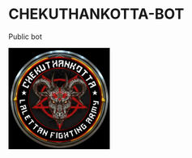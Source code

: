 # CHEKUTHANKOTTA-BOT
Public bot
<div align="centre">
  <img border-radius: 15px src="https://github.com/Asura-vethalam/CHEKUTHANKOTTA-BOT/blob/main/.github/ISSUE_TEMPLATE/%E2%98%A0%F0%9F%87%B1%20%F0%9F%87%AB%20%F0%9F%87%A6%20%E2%98%A0%E0%BC%92%E0%B4%9A%E0%B5%86%E0%B4%95%E0%B5%81%E0%B4%A4%E0%B5%8D%E0%B4%A4%E0%B4%BE%E0%B5%BB%20%E0%B4%95%E0%B5%8B%E0%B4%9F%E0%B5%8D%E0%B4%9F%20%E0%BC%92%E2%98%A0%2020220311_004340.jpg" width="200" height="200"/>

